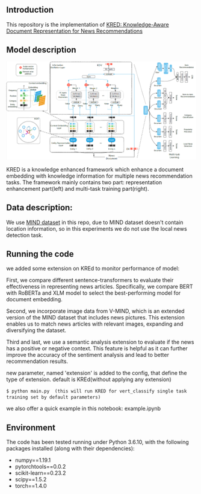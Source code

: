 ## Introduction

This repository is the implementation of [KRED: Knowledge-Aware Document Representation for News Recommendations](https://arxiv.org/abs/1910.11494)

## Model description

![](./framework.PNG)

KRED is a knowledge enhanced framework which enhance a document embedding with knowledge information for multiple news recommendation tasks. The framework mainly contains two part: representation enhancement part(left) and multi-task training part(right).

##  Data description:

We use [MIND dataset](https://msnews.github.io) in this repo, due to MIND dataset doesn't contain location information, so in this experiments we do not use the local news detection task.

##  Running the code
we added some extension on KREd to monitor performance of model:

First, we compare different sentence-transformers to evaluate their effectiveness in representing news articles. Specifically, we compare BERT with RoBERTa and XLM model to select the best-performing model for document embedding. 

Second, we incorporate image data from V-MIND, which is an extended version of the MIND dataset that includes news pictures. This extension enables us to match news articles with relevant images, expanding and diversifying the dataset.

Third and last, we use a semantic analysis extension to evaluate if the news has a positive or negative context. This feature is helpful as it can further improve the accuracy of the sentiment analysis and lead to better recommendation results.

new parameter, named 'extension' is added to the config, that define the type of extension. default is KREd(without applying any extension)

```
$ python main.py  (this will run KRED for vert_classify single task training set by default parameters)
```

we also offer a quick example in this notebook: example.ipynb


## Environment
The code has been tested running under Python 3.6.10, with the following packages installed (along with their dependencies):
- numpy==1.19.1
- pytorchtools==0.0.2
- scikit-learn==0.23.2
- scipy==1.5.2
- torch==1.4.0
